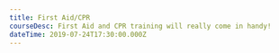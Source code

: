 ```yaml
---
title: First Aid/CPR
courseDesc: First Aid and CPR training will really come in handy!
dateTime: 2019-07-24T17:30:00.000Z
---
```


